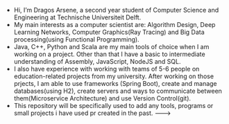 - Hi, I’m Dragos Arsene, a second year student of Computer Science and Engineering at Technische Universiteit Delft.
- My main interests as a computer scientist are: Algorithm Design, Deep Learning Networks, Computer Graphics(Ray Tracing) and Big Data processing(using Functional Programming).
- Java, C++, Python and Scala are my main tools of choice when I am working on a project. Other than that I have a basic to intermediate understanding of Assembly, JavaScript,
NodeJS and SQL.
- I also have experience with working with teams of 5-6 people on education-related projects from my university. After working on those prjects, I am able to use frameworks
(Spring Boot), create and manage databases(using H2), create servers and ways to communicate between them(Microservice Architecture) and use Version Control(git).
- This repository will be specifically used to add any tools, programs or small projects i have used pr created in the past.
--->

